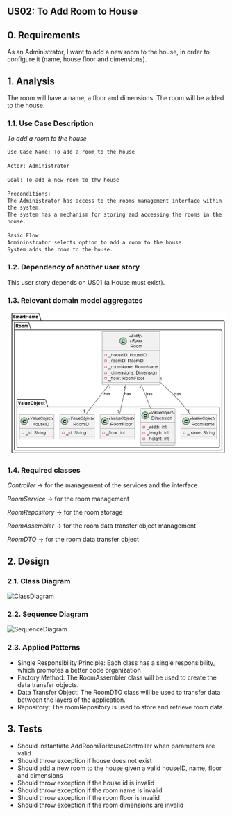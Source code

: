 ## US02: To Add Room to House

## 0. Requirements
As an Administrator, I want to add a new room to the house, in order to configure it (name, house floor and dimensions).

## 1. Analysis
The room will have a name, a floor and dimensions. The room will be added to the house.

### 1.1. Use Case Description
_To add a room to the house_

    Use Case Name: To add a room to the house

    Actor: Administrator

    Goal: To add a new room to thw house

    Preconditions:
    The Administrator has access to the rooms management interface within the system.
    The system has a mechanism for storing and accessing the rooms in the house.

    Basic Flow: 
    Admininstrator selects option to add a room to the house.
    System adds the room to the house.

### 1.2. Dependency of another user story
This user story depends on US01 (a House must exist).

### 1.3. Relevant domain model aggregates
![Room](../../general/agreggateModels/Room.png)

### 1.4. Required classes
_Controller_ -> for the management of the services and the interface

_RoomService_ -> for the room management

_RoomRepository_ -> for the room storage

_RoomAssembler_ -> for the room data transfer object management

_RoomDTO_ -> for the room data transfer object

## 2. Design

### 2.1. Class Diagram
![ClassDiagram](/artifacts/US02CD.svg)

### 2.2. Sequence Diagram
![SequenceDiagram](/artifacts/US02SD.svg)

### 2.3. Applied Patterns
- Single Responsibility Principle: Each class has a single responsibility, which promotes a better code organization
- Factory Method: The RoomAssembler class will be used to create the data transfer objects.
- Data Transfer Object: The RoomDTO class will be used to transfer data between the layers of the application.
- Repository: The roomRepository is used to store and retrieve room data.

## 3. Tests
- Should instantiate AddRoomToHouseController when parameters are valid
- Should throw exception if house does not exist
- Should add a new room to the house given a valid houseID, name, floor and dimensions
- Should throw exception if the house id is invalid
- Should throw exception if the room name is invalid
- Should throw exception if the room floor is invalid
- Should throw exception if the room dimensions are invalid